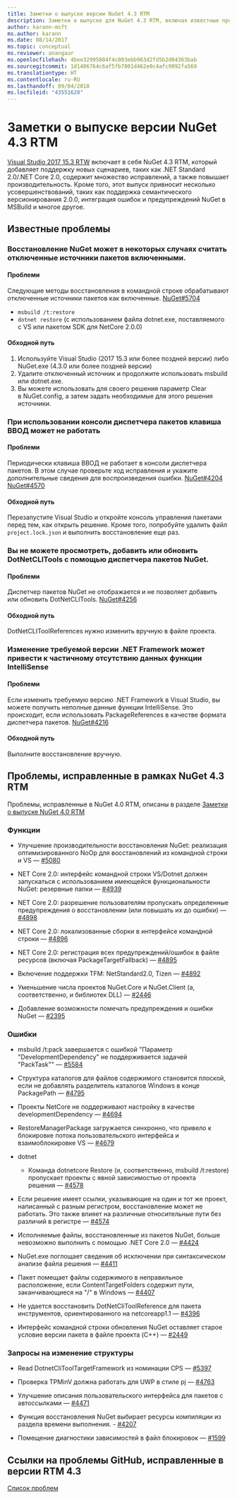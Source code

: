 ```yaml
---
title: Заметки о выпуске версии NuGet 4.3 RTM
description: Заметки о выпуске для NuGet 4.3 RTM, включая известные проблемы, исправления ошибок, добавленные функции и запросы на изменение структуры.
author: karann-msft
ms.author: karann
ms.date: 08/14/2017
ms.topic: conceptual
ms.reviewer: anangaur
ms.openlocfilehash: 4bee32995884f4c003ebb963d2fd5b2d04363bab
ms.sourcegitcommit: 1d1406764c6af5fb7801d462e0c4afc9092fa569
ms.translationtype: HT
ms.contentlocale: ru-RU
ms.lasthandoff: 09/04/2018
ms.locfileid: "43551628"
---
```

# <a name="nuget-43-rtm-release-notes"></a>Заметки о выпуске версии NuGet 4.3 RTM

[Visual Studio 2017 15.3 RTW](https://www.visualstudio.com/news/releasenotes/vs2017-relnotes) включает в себя NuGet 4.3 RTM, который добавляет поддержку новых сценариев, таких как .NET Standard 2.0/.NET Core 2.0, содержит множество исправлений, а также повышает производительность. Кроме того, этот выпуск привносит несколько усовершенствований, таких как поддержка семантического версионирования 2.0.0, интеграция ошибок и предупреждений NuGet в MSBuild и многое другое.

## <a name="known-issues"></a>Известные проблемы

### <a name="nuget-restore-may-treat-disabled-package-sources-as-enabled-in-some-cases"></a>Восстановление NuGet может в некоторых случаях считать отключенные источники пакетов включенными.

#### <a name="issue"></a>Проблеми

Следующие методы восстановления в командной строке обрабатывают отключенные источники пакетов как включенные. [NuGet#5704](https://github.com/NuGet/Home/issues/5704)
- `msbuild /t:restore`
- `dotnet restore` (с использованием файла dotnet.exe, поставляемого с VS или пакетом SDK для NetCore 2.0.0)

#### <a name="workaround"></a>Обходной путь

1. Используйте Visual Studio (2017 15.3 или более поздней версии) либо NuGet.exe (4.3.0 или более поздней версии)
1. Удалите отключенный источник и продолжите использовать msbuild или dotnet.exe.
1. Вы можете использовать для своего решения параметр Clear в NuGet.config, а затем задать необходимые для этого решения источники.

### <a name="while-using-package-manager-console-enter-key-may-not-work"></a>При использовании консоли диспетчера пакетов клавиша ВВОД может не работать

#### <a name="issue"></a>Проблеми

Периодически клавиша ВВОД не работает в консоли диспетчера пакетов. В этом случае проверьте ход исправления и укажите дополнительные сведения для воспроизведения ошибки. [NuGet#4204](https://github.com/NuGet/Home/issues/4204) [NuGet#4570](https://github.com/NuGet/Home/issues/4570)

#### <a name="workaround"></a>Обходной путь

Перезапустите Visual Studio и откройте консоль управления пакетами перед тем, как открыть решение. Кроме того, попробуйте удалить файл `project.lock.json` и выполнить восстановление еще раз.

### <a name="you-are-unable-to-view-add-or-update-dotnetclitools-using-nuget-package-manager"></a>Вы не можете просмотреть, добавить или обновить DotNetCLITools с помощью диспетчера пакетов NuGet.

#### <a name="issue"></a>Проблеми

Диспетчер пакетов NuGet не отображается и не позволяет добавить или обновить DotNetCLITools. [NuGet#4256](https://github.com/NuGet/Home/issues/4256)

#### <a name="workaround"></a>Обходной путь

DotNetCLIToolReferences нужно изменить вручную в файле проекта.

### <a name="retargeting-target-framework-version-may-lead-to-incomplete-intellisense"></a>Изменение требуемой версии .NET Framework может привести к частичному отсутствию данных функции IntelliSense

#### <a name="issue"></a>Проблеми

Если изменить требуемую версию .NET Framework в Visual Studio, вы можете получить неполные данные функции IntelliSense. Это происходит, если использовать PackageReferences в качестве формата диспетчера пакетов. [NuGet#4216](https://github.com/NuGet/Home/issues/4216)

#### <a name="workaround"></a>Обходной путь

Выполните восстановление вручную.

## <a name="issues-fixed-in-nuget-43-rtm-timeframe"></a>Проблемы, исправленные в рамках NuGet 4.3 RTM

Проблемы, исправленные в NuGet 4.0 RTM, описаны в разделе [Заметки о выпуске NuGet 4.0 RTM](../release-notes/nuget-4.0-RTM.md)

### <a name="features"></a>Функции

- Улучшение производительности восстановления NuGet: реализация оптимизированного NoOp для восстановлений из командной строки и VS — [#5080](https://github.com/NuGet/Home/issues/5080)

- NET Core 2.0: интерфейс командной строки VS/Dotnet должен запускаться с использованием имеющейся функциональности NuGet: резервные папки — [#4939](https://github.com/NuGet/Home/issues/4939)

- NET Core 2.0: разрешение пользователям пропускать определенные предупреждения о восстановлении (или повышать их до ошибки) — [#4898](https://github.com/NuGet/Home/issues/4898)

- NET Core 2.0: локализованные сборки в интерфейсе командной строки — [#4896](https://github.com/NuGet/Home/issues/4896)

- NET Core 2.0: регистрация всех предупреждений/ошибок в файле ресурсов (включая PackageTargetFallback) — [#4895](https://github.com/NuGet/Home/issues/4895)

- Включение поддержки TFM: NetStandard2.0, Tizen — [#4892](https://github.com/NuGet/Home/issues/4892)

- Уменьшение числа проектов NuGet.Core и NuGet.Client (а, соответственно, и библиотек DLL) — [#2446](https://github.com/NuGet/Home/issues/2446)

- Добавление возможности помечать предупреждения и ошибки NuGet — [#2395](https://github.com/NuGet/Home/issues/2395)

### <a name="bugs"></a>Ошибки

- msbuild /t:pack завершается с ошибкой "Параметр "DevelopmentDependency" не поддерживается задачей "PackTask"" — [#5584](https://github.com/NuGet/Home/issues/5584)

- Структура каталогов для файлов содержимого становится плоской, если не добавлять разделитель каталогов Windows в конце PackagePath — [#4795](https://github.com/NuGet/Home/issues/4795)

- Проекты NetCore не поддерживают настройку в качестве developmentDependency — [#4694](https://github.com/NuGet/Home/issues/4694)

- RestoreManagerPackage загружается синхронно, что привело к блокировке потока пользовательского интерфейса и взаимоблокировке VS — [#4679](https://github.com/NuGet/Home/issues/4679)

- dotnet
  - Команда dotnetcore Restore (и, соответственно, msbuild /t:restore) пропускает проекты с явной зависимостью от проекта решения — [#4578](https://github.com/NuGet/Home/issues/4578)

- Если решение имеет ссылки, указывающие на один и тот же проект, написанный с разным регистром, восстановление может не работать. Это также влияет на различные относительные пути без различий в регистре — [#4574](https://github.com/NuGet/Home/issues/4574)

- Исполняемые файлы, восстановленные из пакетов NuGet, больше невозможно выполнить с помощью .NET Core 2.0 — [#4424](https://github.com/NuGet/Home/issues/4424)

- NuGet.exe поглощает сведения об исключении при синтаксическом анализе файла решения — [#4411](https://github.com/NuGet/Home/issues/4411)

- Пакет помещает файлы содержимого в неправильное расположение, если ContentTargetFolders содержит пути, заканчивающиеся на "/" в Windows — [#4407](https://github.com/NuGet/Home/issues/4407)

- Не удается восстановить DotNetCliToolReference для пакета инструментов, ориентированного на netcoreapp1.1 — [#4396](https://github.com/NuGet/Home/issues/4396)

- Интерфейс командной строки обновления NuGet оставляет старое условие версии пакета в файле проекта (C++) — [#2449](https://github.com/NuGet/Home/issues/2449)

### <a name="dcrs"></a>Запросы на изменение структуры

- Read DotnetCliToolTargetFramework из номинации CPS — [#5397](https://github.com/NuGet/Home/issues/5397)

- Проверка TPMinV должна работать для UWP в стиле pj — [#4763](https://github.com/NuGet/Home/issues/4763)

- Улучшение описания пользовательского интерфейса для пакетов с автоссылками — [#4471](https://github.com/NuGet/Home/issues/4471)

- Функция восстановления NuGet выбирает ресурсы компиляции из раздела времени выполнения. - [#4207](https://github.com/NuGet/Home/issues/4207)

- Помещение диагностики зависимостей в файл блокировок — [#1599](https://github.com/NuGet/Home/issues/1599)

## <a name="links-to-github-issues-fixed-in-43-rtm"></a>Ссылки на проблемы GitHub, исправленные в версии RTM 4.3

[Список проблем](https://github.com/NuGet/Home/issues?q=is%3Aissue+is%3Aclosed+milestone%3A%224.3")
